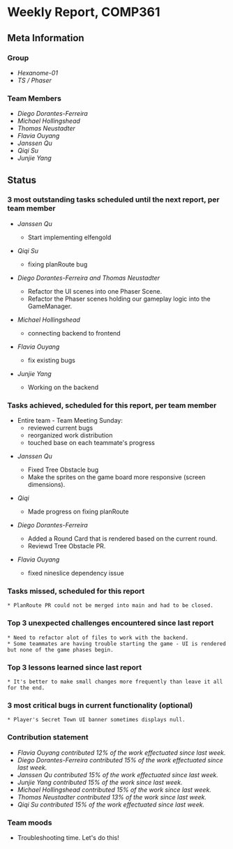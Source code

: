 # Weekly Report, COMP361

## Meta Information

### Group

 * *Hexanome-01*
 * *TS / Phaser*

### Team Members

 * *Diego Dorantes-Ferreira*
 * *Michael Hollingshead*
 * *Thomas Neustadter*
 * *Flavia Ouyang*
 * *Janssen Qu*
 * *Qiqi Su*
 * *Junjie Yang*

## Status

### 3 most outstanding tasks scheduled until the next report, per team member

* *Janssen Qu*
  * Start implementing elfengold

* *Qiqi Su*
  * fixing planRoute bug

* *Diego Dorantes-Ferreira and Thomas Neustadter*
  * Refactor the UI scenes into one Phaser Scene.
  * Refactor the Phaser scenes holding our gameplay logic into the GameManager.

* *Michael Hollingshead*
  * connecting backend to frontend

* *Flavia Ouyang*
  * fix existing bugs

* *Junjie Yang*
  * Working on the backend

### Tasks achieved, scheduled for this report, per team member
- Entire team - Team Meeting Sunday:
  - reviewed current bugs
  - reorganized work distribution
  - touched base on each teammate's progress

* *Janssen Qu*
    * Fixed Tree Obstacle bug
    * Make the sprites on the game board more responsive (screen dimensions). 

* *Qiqi*
    * Made progress on fixing planRoute

* *Diego Dorantes-Ferreira*
    * Added a Round Card that is rendered based on the current round.
    * Reviewd Tree Obstacle PR.

* *Flavia Ouyang*
  * fixed nineslice dependency issue

### Tasks missed, scheduled for this report

    * PlanRoute PR could not be merged into main and had to be closed.

### Top 3 unexpected challenges encountered since last report

    * Need to refactor alot of files to work with the backend.
    * Some teammates are having trouble starting the game - UI is rendered but none of the game phases begin.

### Top 3 lessons learned since last report

    * It's better to make small changes more frequently than leave it all for the end.

### 3 most critical bugs in current functionality (optional)

    * Player's Secret Town UI banner sometimes displays null.


### Contribution statement

 * *Flavia Ouyang contributed 12% of the work effectuated since last week.*
 * *Diego Dorantes-Ferreira contributed 15% of the work effectuated since last week.*
 * *Janssen Qu contributed 15% of the work effectuated since last week.*
 * *Junjie Yang contributed 15% of the work since last week.*
 * *Michael Hollingshead contributed 15% of the work since last week.*
 * *Thomas Neustadter contributed 13% of the work since last week.*
 * *Qiqi Su contributed 15% of the work effectuated since last week.*

### Team moods

 * Troubleshooting time. Let's do this!
